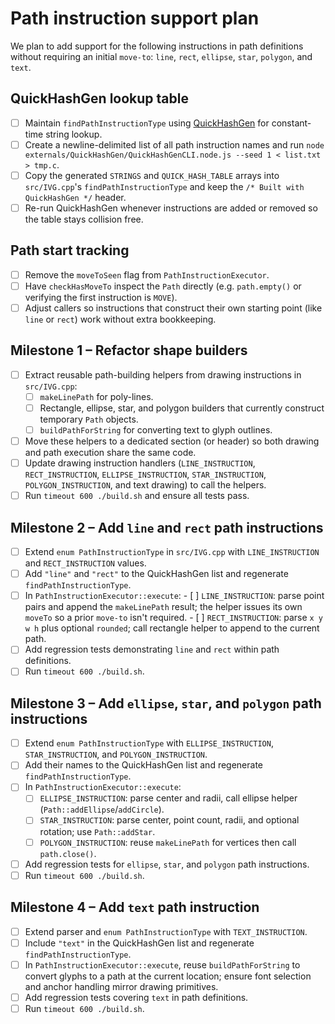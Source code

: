 # Path instruction support plan

We plan to add support for the following instructions in path definitions without requiring an initial `move-to`: `line`, `rect`, `ellipse`, `star`, `polygon`, and `text`.

## QuickHashGen lookup table
- [ ] Maintain `findPathInstructionType` using [QuickHashGen](../externals/QuickHashGen/README.md) for constant-time string lookup.
- [ ] Create a newline-delimited list of all path instruction names and run `node externals/QuickHashGen/QuickHashGenCLI.node.js --seed 1 < list.txt > tmp.c`.
- [ ] Copy the generated `STRINGS` and `QUICK_HASH_TABLE` arrays into `src/IVG.cpp`'s `findPathInstructionType` and keep the `/* Built with QuickHashGen */` header.
- [ ] Re-run QuickHashGen whenever instructions are added or removed so the table stays collision free.

## Path start tracking
- [ ] Remove the `moveToSeen` flag from `PathInstructionExecutor`.
- [ ] Have `checkHasMoveTo` inspect the `Path` directly (e.g. `path.empty()` or verifying the first instruction is `MOVE`).
- [ ] Adjust callers so instructions that construct their own starting point (like `line` or `rect`) work without extra bookkeeping.

## Milestone 1 – Refactor shape builders
- [ ] Extract reusable path-building helpers from drawing instructions in `src/IVG.cpp`:
	- [ ] `makeLinePath` for poly-lines.
	- [ ] Rectangle, ellipse, star, and polygon builders that currently construct temporary `Path` objects.
	- [ ] `buildPathForString` for converting text to glyph outlines.
- [ ] Move these helpers to a dedicated section (or header) so both drawing and path execution share the same code.
- [ ] Update drawing instruction handlers (`LINE_INSTRUCTION`, `RECT_INSTRUCTION`, `ELLIPSE_INSTRUCTION`, `STAR_INSTRUCTION`, `POLYGON_INSTRUCTION`, and text drawing) to call the helpers.
- [ ] Run `timeout 600 ./build.sh` and ensure all tests pass.

## Milestone 2 – Add `line` and `rect` path instructions
- [ ] Extend `enum PathInstructionType` in `src/IVG.cpp` with `LINE_INSTRUCTION` and `RECT_INSTRUCTION` values.
- [ ] Add `"line"` and `"rect"` to the QuickHashGen list and regenerate `findPathInstructionType`.
- [ ] In `PathInstructionExecutor::execute`:
       - [ ] `LINE_INSTRUCTION`: parse point pairs and append the `makeLinePath` result; the helper issues its own `moveTo` so a prior `move-to` isn't required.
       - [ ] `RECT_INSTRUCTION`: parse `x y w h` plus optional `rounded`; call rectangle helper to append to the current path.
- [ ] Add regression tests demonstrating `line` and `rect` within path definitions.
- [ ] Run `timeout 600 ./build.sh`.

## Milestone 3 – Add `ellipse`, `star`, and `polygon` path instructions
- [ ] Extend `enum PathInstructionType` with `ELLIPSE_INSTRUCTION`, `STAR_INSTRUCTION`, and `POLYGON_INSTRUCTION`.
- [ ] Add their names to the QuickHashGen list and regenerate `findPathInstructionType`.
- [ ] In `PathInstructionExecutor::execute`:
	- [ ] `ELLIPSE_INSTRUCTION`: parse center and radii, call ellipse helper (`Path::addEllipse`/`addCircle`).
	- [ ] `STAR_INSTRUCTION`: parse center, point count, radii, and optional rotation; use `Path::addStar`.
	- [ ] `POLYGON_INSTRUCTION`: reuse `makeLinePath` for vertices then call `path.close()`.
- [ ] Add regression tests for `ellipse`, `star`, and `polygon` path instructions.
- [ ] Run `timeout 600 ./build.sh`.

## Milestone 4 – Add `text` path instruction
- [ ] Extend parser and `enum PathInstructionType` with `TEXT_INSTRUCTION`.
- [ ] Include `"text"` in the QuickHashGen list and regenerate `findPathInstructionType`.
- [ ] In `PathInstructionExecutor::execute`, reuse `buildPathForString` to convert glyphs to a path at the current location; ensure font selection and anchor handling mirror drawing primitives.
- [ ] Add regression tests covering `text` in path definitions.
- [ ] Run `timeout 600 ./build.sh`.

